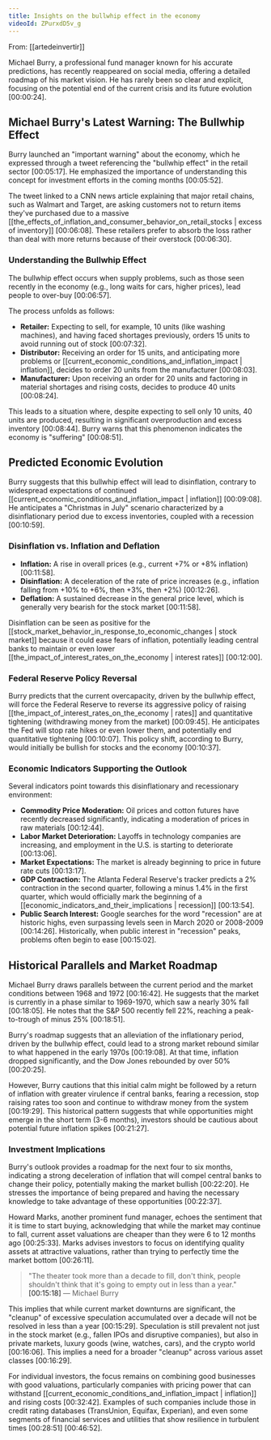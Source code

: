 ```yaml
---
title: Insights on the bullwhip effect in the economy
videoId: ZPurxdD5v_g
---
```


From: [[artedeinvertir]] <br/> 

Michael Burry, a professional fund manager known for his accurate predictions, has recently reappeared on social media, offering a detailed roadmap of his market vision. He has rarely been so clear and explicit, focusing on the potential end of the current crisis and its future evolution <a class="yt-timestamp" data-t="00:00:24">[00:00:24]</a>.

## Michael Burry's Latest Warning: The Bullwhip Effect
Burry launched an "important warning" about the economy, which he expressed through a tweet referencing the "bullwhip effect" in the retail sector <a class="yt-timestamp" data-t="00:05:17">[00:05:17]</a>. He emphasized the importance of understanding this concept for investment efforts in the coming months <a class="yt-timestamp" data-t="00:05:52">[00:05:52]</a>.

The tweet linked to a CNN news article explaining that major retail chains, such as Walmart and Target, are asking customers not to return items they've purchased due to a massive [[the_effects_of_inflation_and_consumer_behavior_on_retail_stocks | excess of inventory]] <a class="yt-timestamp" data-t="00:06:08">[00:06:08]</a>. These retailers prefer to absorb the loss rather than deal with more returns because of their overstock <a class="yt-timestamp" data-t="00:06:30">[00:06:30]</a>.

### Understanding the Bullwhip Effect
The bullwhip effect occurs when supply problems, such as those seen recently in the economy (e.g., long waits for cars, higher prices), lead people to over-buy <a class="yt-timestamp" data-t="00:06:57">[00:06:57]</a>.

The process unfolds as follows:
*   **Retailer:** Expecting to sell, for example, 10 units (like washing machines), and having faced shortages previously, orders 15 units to avoid running out of stock <a class="yt-timestamp" data-t="00:07:32">[00:07:32]</a>.
*   **Distributor:** Receiving an order for 15 units, and anticipating more problems or [[current_economic_conditions_and_inflation_impact | inflation]], decides to order 20 units from the manufacturer <a class="yt-timestamp" data-t="00:08:03">[00:08:03]</a>.
*   **Manufacturer:** Upon receiving an order for 20 units and factoring in material shortages and rising costs, decides to produce 40 units <a class="yt-timestamp" data-t="00:08:24">[00:08:24]</a>.

This leads to a situation where, despite expecting to sell only 10 units, 40 units are produced, resulting in significant overproduction and excess inventory <a class="yt-timestamp" data-t="00:08:44">[00:08:44]</a>. Burry warns that this phenomenon indicates the economy is "suffering" <a class="yt-timestamp" data-t="00:08:51">[00:08:51]</a>.

## Predicted Economic Evolution
Burry suggests that this bullwhip effect will lead to disinflation, contrary to widespread expectations of continued [[current_economic_conditions_and_inflation_impact | inflation]] <a class="yt-timestamp" data-t="00:09:08">[00:09:08]</a>. He anticipates a "Christmas in July" scenario characterized by a disinflationary period due to excess inventories, coupled with a recession <a class="yt-timestamp" data-t="00:10:59">[00:10:59]</a>.

### Disinflation vs. Inflation and Deflation
*   **Inflation:** A rise in overall prices (e.g., current +7% or +8% inflation) <a class="yt-timestamp" data-t="00:11:58">[00:11:58]</a>.
*   **Disinflation:** A deceleration of the rate of price increases (e.g., inflation falling from +10% to +6%, then +3%, then +2%) <a class="yt-timestamp" data-t="00:12:26">[00:12:26]</a>.
*   **Deflation:** A sustained decrease in the general price level, which is generally very bearish for the stock market <a class="yt-timestamp" data-t="00:11:58">[00:11:58]</a>.

Disinflation can be seen as positive for the [[stock_market_behavior_in_response_to_economic_changes | stock market]] because it could ease fears of inflation, potentially leading central banks to maintain or even lower [[the_impact_of_interest_rates_on_the_economy | interest rates]] <a class="yt-timestamp" data-t="00:12:00">[00:12:00]</a>.

### Federal Reserve Policy Reversal
Burry predicts that the current overcapacity, driven by the bullwhip effect, will force the Federal Reserve to reverse its aggressive policy of raising [[the_impact_of_interest_rates_on_the_economy | rates]] and quantitative tightening (withdrawing money from the market) <a class="yt-timestamp" data-t="00:09:45">[00:09:45]</a>. He anticipates the Fed will stop rate hikes or even lower them, and potentially end quantitative tightening <a class="yt-timestamp" data-t="00:10:07">[00:10:07]</a>. This policy shift, according to Burry, would initially be bullish for stocks and the economy <a class="yt-timestamp" data-t="00:10:37">[00:10:37]</a>.

### Economic Indicators Supporting the Outlook
Several indicators point towards this disinflationary and recessionary environment:
*   **Commodity Price Moderation:** Oil prices and cotton futures have recently decreased significantly, indicating a moderation of prices in raw materials <a class="yt-timestamp" data-t="00:12:44">[00:12:44]</a>.
*   **Labor Market Deterioration:** Layoffs in technology companies are increasing, and employment in the U.S. is starting to deteriorate <a class="yt-timestamp" data-t="00:13:06">[00:13:06]</a>.
*   **Market Expectations:** The market is already beginning to price in future rate cuts <a class="yt-timestamp" data-t="00:13:17">[00:13:17]</a>.
*   **GDP Contraction:** The Atlanta Federal Reserve's tracker predicts a 2% contraction in the second quarter, following a minus 1.4% in the first quarter, which would officially mark the beginning of a [[economic_indicators_and_their_implications | recession]] <a class="yt-timestamp" data-t="00:13:54">[00:13:54]</a>.
*   **Public Search Interest:** Google searches for the word "recession" are at historic highs, even surpassing levels seen in March 2020 or 2008-2009 <a class="yt-timestamp" data-t="00:14:26">[00:14:26]</a>. Historically, when public interest in "recession" peaks, problems often begin to ease <a class="yt-timestamp" data-t="00:15:02">[00:15:02]</a>.

## Historical Parallels and Market Roadmap
Michael Burry draws parallels between the current period and the market conditions between 1968 and 1972 <a class="yt-timestamp" data-t="00:16:42">[00:16:42]</a>. He suggests that the market is currently in a phase similar to 1969-1970, which saw a nearly 30% fall <a class="yt-timestamp" data-t="00:18:05">[00:18:05]</a>. He notes that the S&P 500 recently fell 22%, reaching a peak-to-trough of minus 25% <a class="yt-timestamp" data-t="00:18:51">[00:18:51]</a>.

Burry's roadmap suggests that an alleviation of the inflationary period, driven by the bullwhip effect, could lead to a strong market rebound similar to what happened in the early 1970s <a class="yt-timestamp" data-t="00:19:08">[00:19:08]</a>. At that time, inflation dropped significantly, and the Dow Jones rebounded by over 50% <a class="yt-timestamp" data-t="00:20:25">[00:20:25]</a>.

However, Burry cautions that this initial calm might be followed by a return of inflation with greater virulence if central banks, fearing a recession, stop raising rates too soon and continue to withdraw money from the system <a class="yt-timestamp" data-t="00:19:29">[00:19:29]</a>. This historical pattern suggests that while opportunities might emerge in the short term (3-6 months), investors should be cautious about potential future inflation spikes <a class="yt-timestamp" data-t="00:21:27">[00:21:27]</a>.

### Investment Implications
Burry's outlook provides a roadmap for the next four to six months, indicating a strong deceleration of inflation that will compel central banks to change their policy, potentially making the market bullish <a class="yt-timestamp" data-t="00:22:20">[00:22:20]</a>. He stresses the importance of being prepared and having the necessary knowledge to take advantage of these opportunities <a class="yt-timestamp" data-t="00:22:37">[00:22:37]</a>.

Howard Marks, another prominent fund manager, echoes the sentiment that it is time to start buying, acknowledging that while the market may continue to fall, current asset valuations are cheaper than they were 6 to 12 months ago <a class="yt-timestamp" data-t="00:25:33">[00:25:33]</a>. Marks advises investors to focus on identifying quality assets at attractive valuations, rather than trying to perfectly time the market bottom <a class="yt-timestamp" data-t="00:26:11">[00:26:11]</a>.

> "The theater took more than a decade to fill, don't think, people shouldn't think that it's going to empty out in less than a year." <a class="yt-timestamp" data-t="00:15:18">[00:15:18]</a>
> — Michael Burry

This implies that while current market downturns are significant, the "cleanup" of excessive speculation accumulated over a decade will not be resolved in less than a year <a class="yt-timestamp" data-t="00:15:29">[00:15:29]</a>. Speculation is still prevalent not just in the stock market (e.g., fallen IPOs and disruptive companies), but also in private markets, luxury goods (wine, watches, cars), and the crypto world <a class="yt-timestamp" data-t="00:16:06">[00:16:06]</a>. This implies a need for a broader "cleanup" across various asset classes <a class="yt-timestamp" data-t="00:16:29">[00:16:29]</a>.

For individual investors, the focus remains on combining good businesses with good valuations, particularly companies with pricing power that can withstand [[current_economic_conditions_and_inflation_impact | inflation]] and rising costs <a class="yt-timestamp" data-t="00:32:42">[00:32:42]</a>. Examples of such companies include those in credit rating databases (TransUnion, Equifax, Experian), and even some segments of financial services and utilities that show resilience in turbulent times <a class="yt-timestamp" data-t="00:28:51">[00:28:51]</a> <a class="yt-timestamp" data-t="00:46:52">[00:46:52]</a>.